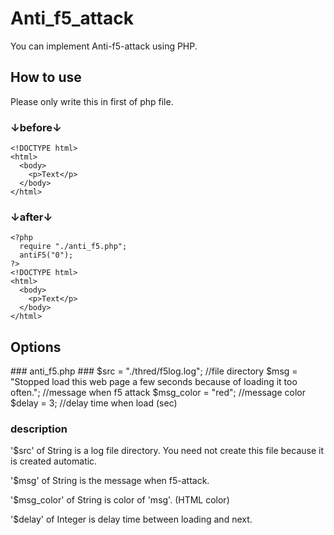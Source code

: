 # Anti_f5_attack
You can implement Anti-f5-attack using PHP.

<h2>How to use</h2>
Please only write this in first of php file.  

### ↓before↓ ###
    <!DOCTYPE html>
    <html>
      <body>
        <p>Text</p>
      </body>
    </html>
    
### ↓after↓ ###
    <?php
      require "./anti_f5.php";
      antiF5("0");
    ?>
    <!DOCTYPE html>
    <html>
      <body>
        <p>Text</p>
      </body>
    </html>
    
<h2>Options</h2>
### anti_f5.php ###  
$src = "./thred/f5log.log";		//file directory  
$msg = "Stopped load this web page a few seconds because of loading it too often.";	//message when f5 attack  
$msg_color = "red";	//message color  
$delay = 3; //delay time when load (sec)  
    
### description ###
'$src' of String is a log file directory. You need not create this file because it is created automatic.  
  
'$msg' of String is the message when f5-attack.  
  
'$msg_color' of String is color of 'msg'. (HTML color)  
  
'$delay' of Integer is delay time between loading and next.
